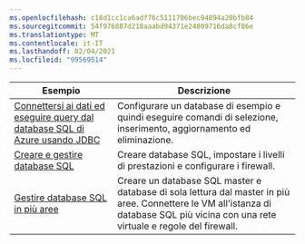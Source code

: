 ```yaml
---
ms.openlocfilehash: c18d1cc1ca6adf76c5111706bec94894a20bfb84
ms.sourcegitcommit: 54f976887d218aaabd94371e24809716da8cf86e
ms.translationtype: MT
ms.contentlocale: it-IT
ms.lasthandoff: 02/04/2021
ms.locfileid: "99569514"
---
```

|Esempio   |Descrizione  |
|---------|---------|
| [Connettersi ai dati ed eseguire query dal database SQL di Azure usando JDBC][3] | Configurare un database di esempio e quindi eseguire comandi di selezione, inserimento, aggiornamento ed eliminazione. |
| [Creare e gestire database SQL][1] | Creare database SQL, impostare i livelli di prestazioni e configurare i firewall.|
| [Gestire database SQL in più aree][2] | Creare un database SQL master e database di sola lettura dal master in più aree. Connettere le VM all'istanza di database SQL più vicina con una rete virtuale e regole del firewall. | 

[1]: https://github.com/Azure-Samples/sql-database-java-manage-db/
[2]: https://github.com/Azure-Samples/sql-database-java-manage-sql-databases-across-regions
[3]: /azure/sql-database/sql-database-connect-query-java

